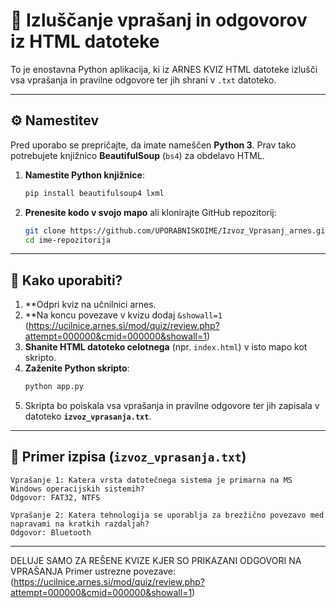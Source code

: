 # 📝 Izluščanje vprašanj in odgovorov iz HTML datoteke

To je enostavna Python aplikacija, ki iz ARNES KVIZ HTML datoteke izlušči vsa vprašanja in pravilne odgovore ter jih shrani v `.txt` datoteko.

---

## ⚙️ Namestitev

Pred uporabo se prepričajte, da imate nameščen **Python 3**. Prav tako potrebujete knjižnico **BeautifulSoup** (`bs4`) za obdelavo HTML.

1. **Namestite Python knjižnice**:
   ```bash
   pip install beautifulsoup4 lxml
   ```

2. **Prenesite kodo v svojo mapo** ali klonirajte GitHub repozitorij:
   ```bash
   git clone https://github.com/UPORABNISKOIME/Izvoz_Vprasanj_arnes.git
   cd ime-repozitorija
   ```

---

## 📌 Kako uporabiti?

1. **Odpri kviz na učnilnici arnes.
2. **Na koncu povezave v kvizu dodaj `&showall=1` (https://ucilnice.arnes.si/mod/quiz/review.php?attempt=000000&cmid=000000&showall=1)
3. **Shanite HTML datoteko celotnega** (npr. `index.html`) v isto mapo kot skripto.
4. **Zaženite Python skripto**:
   ```bash
   python app.py
   ```
5. Skripta bo poiskala vsa vprašanja in pravilne odgovore ter jih zapisala v datoteko **`izvoz_vprasanja.txt`**.

---

## 📝 Primer izpisa (`izvoz_vprasanja.txt`)

```
Vprašanje 1: Katera vrsta datotečnega sistema je primarna na MS Windows operacijskih sistemih?
Odgovor: FAT32, NTFS

Vprašanje 2: Katera tehnologija se uporablja za brezžično povezavo med napravami na kratkih razdaljah?
Odgovor: Bluetooth
```

---

DELUJE SAMO ZA REŠENE KVIZE KJER SO PRIKAZANI ODGOVORI NA VPRAŠANJA
Primer ustrezne povezave:
(https://ucilnice.arnes.si/mod/quiz/review.php?attempt=000000&cmid=000000&showall=1)


